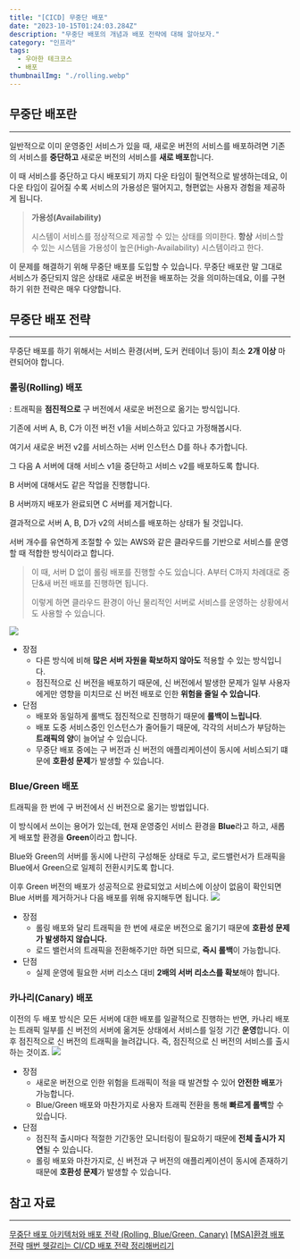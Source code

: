 ```yaml
---
title: "[CICD] 무중단 배포"
date: "2023-10-15T01:24:03.284Z"
description: "무중단 배포의 개념과 배포 전략에 대해 알아보자."
category: "인프라"
tags:
  - 우아한 테크코스
  - 배포
thumbnailImg: "./rolling.webp"
---
```



## 무중단 배포란
---
일반적으로 이미 운영중인 서비스가 있을 때, 새로운 버전의 서비스를 배포하려면 기존의 서비스를 **중단하고** 새로운 버전의 서비스를 **새로 배포**합니다.

이 때 서비스를 중단하고 다시 배포되기 까지 다운 타임이 필연적으로 발생하는데요, 이 다운 타임이 길어질 수록 서비스의 가용성은 떨어지고, 형편없는 사용자 경험을 제공하게 됩니다.

> **가용성(Availability)**
>
> 시스템이 서비스를 정상적으로 제공할 수 있는 상태를 의미한다.
> **항상** 서비스할 수 있는 시스템을 가용성이 높은(High-Availability) 시스템이라고 한다.

이 문제를 해결하기 위해 무중단 배포를 도입할 수 있습니다. 무중단 배포란 말 그대로 서비스가 중단되지 않은 상태로 새로운 버전을 배포하는 것을 의미하는데요, 이를 구현하기 위한 전략은 매우 다양합니다.

## 무중단 배포 전략
---
무중단 배포를 하기 위해서는 서비스 환경(서버, 도커 컨테이너 등)이 최소 **2개 이상** 마련되어야 합니다.

### 롤링(Rolling) 배포
: 트래픽을 **점진적으로** 구 버전에서 새로운 버전으로 옮기는 방식입니다.

기존에 서버 A, B, C가 이전 버전 v1을 서비스하고 있다고 가정해봅시다.

여기서 새로운 버전 v2를 서비스하는 서버 인스턴스 D를 하나 추가합니다.

그 다음 A 서버에 대해 서비스 v1을 중단하고 서비스 v2를 배포하도록 합니다.

B 서버에 대해서도 같은 작업을 진행합니다.

B 서버까지 배포가 완료되면 C 서버를 제거합니다.

결과적으로 서버 A, B, D가 v2의 서비스를 배포하는 상태가 될 것입니다.

서버 개수를 유연하게 조절할 수 있는 AWS와 같은 클라우드를 기반으로 서비스를 운영할 때 적합한 방식이라고 합니다.

> 이 때, 서버 D 없이 롤링 배포를 진행할 수도 있습니다. A부터 C까지 차례대로 중단&새 버전 배포를 진행하면 됩니다.
>
> 이렇게 하면 클라우드 환경이 아닌 물리적인 서버로 서비스를 운영하는 상황에서도 사용할 수 있습니다.

![](https://devio2023-media.developers.io/wp-content/uploads/2021/09/41c994155cefa8d57a07db2d272bdda7-640x353.png)

- 장점
	- 다른 방식에 비해 **많은 서버 자원을 확보하지 않아도** 적용할 수 있는 방식입니다.
	- 점진적으로 신 버전을 배포하기 때문에, 신 버전에서 발생한 문제가 일부 사용자에게만 영향을 미치므로 신 버전 배포로 인한 **위험을 줄일 수 있습니다**.
- 단점
	- 배포와 동일하게 롤백도 점진적으로 진행하기 때문에 **롤백이 느립니다**.
	- 배포 도중 서비스중인 인스턴스가 줄어들기 때문에, 각각의 서비스가 부담하는 **트래픽의 양**이 늘어날 수 있습니다.
	- 무중단 배포 중에는 구 버전과 신 버전의 애플리케이션이 동시에 서비스되기 떄문에 **호환성 문제**가 발생할 수 있습니다.

### Blue/Green 배포
트래픽을 한 번에 구 버전에서 신 버전으로 옮기는 방법입니다.

이 방식에서 쓰이는 용어가 있는데, 현재 운영중인 서비스 환경을 **Blue**라고 하고, 새롭게 배포할 환경을 **Green**이라고 합니다.

Blue와 Green의 서버를 동시에 나란히 구성해둔 상태로 두고, 로드밸런서가 트래픽을 Blue에서 Green으로 일제히 전환시키도록 합니다.

이후 Green 버전의 배포가 성공적으로 완료되었고 서비스에 이상이 없음이 확인되면 Blue 서버를 제거하거나 다음 배포를 위해 유지해두면 됩니다.
![](https://devio2023-media.developers.io/wp-content/uploads/2021/09/a051df001ed96d2353d035046cbd948e-640x216.png)

- 장점
	- 롤링 배포와 달리 트래픽을 한 번에 새로운 버전으로 옮기기 때문에 **호환성 문제가 발생하지 않습니다.**
	- 로드 밸런서의 트래픽을 전환해주기만 하면 되므로, **즉시 롤백**이 가능합니다.
- 단점
	- 실제 운영에 필요한 서버 리소스 대비 **2배의 서버 리소스를 확보**해야 합니다.

### 카나리(Canary) 배포
이전의 두 배포 방식은 모든 서버에 대한 배포를 일괄적으로 진행하는 반면, 카나리 배포는 트래픽 일부를 신 버전의 서버에 옮겨둔 상태에서 서비스를 일정 기간 **운영**합니다. 이후 점진적으로 신 버전의 트래픽을 늘려갑니다.
즉, 점진적으로 신 버전의 서비스를 출시하는 것이죠.
![](https://devio2023-media.developers.io/wp-content/uploads/2021/09/064c88818a5a3ffe98ab5e2af086d684-640x298.png)

- 장점
	- 새로운 버전으로 인한 위험을 트래픽이 적을 때 발견할 수 있어 **안전한 배포**가 가능합니다.
	- Blue/Green 배포와 마찬가지로 사용자 트래픽 전환을 통해 **빠르게 롤백**할 수 있습니다.
- 단점
	- 점진적 출시마다 적절한 기간동안 모니터링이 필요하기 때문에 **전체 출시가 지연**될 수 있습니다.
	- 롤링 배포와 마찬가지로, 신 버전과 구 버전의 애플리케이션이 동시에 존재하기 때문에 **호환성 문제**가 발생할 수 있습니다.

## 참고 자료
---
[무중단 배포 아키텍처와 배포 전략 (Rolling, Blue/Green, Canary)](https://hudi.blog/zero-downtime-deployment/)
[[MSA]환경 배포 전략](https://gethlemn.tistory.com/64)
[매번 헷갈리는 CI/CD 배포 전략 정리해버리기](https://dev.classmethod.jp/articles/ci-cd-deployment-strategies-kr/)